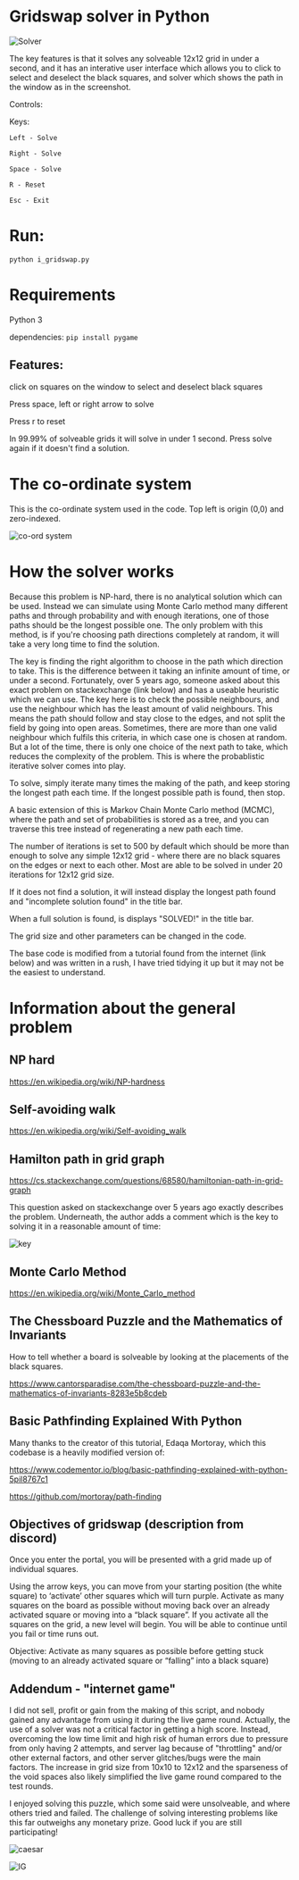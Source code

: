 # Gridswap solver in Python

![Solver](/images/gridswap_solver.png)

The key features is that it solves any solveable 12x12 grid in under a second, and it has an interative user interface which allows you to click to select and deselect the black squares, and solver which shows the path in the window as in the screenshot.

Controls:

Keys:

    Left - Solve
    
    Right - Solve
    
    Space - Solve
    
    R - Reset
    
    Esc - Exit

# Run:

`python i_gridswap.py`

# Requirements

Python 3

dependencies: `pip install pygame`

## Features:

click on squares on the window to select and deselect black squares

Press space, left or right arrow to solve

Press r to reset

In 99.99% of solveable grids it will solve in under 1 second. Press solve again if it doesn't find a solution.

# The co-ordinate system

This is the co-ordinate system used in the code. Top left is origin (0,0) and zero-indexed.

![co-ord system](/images/coordinate_system.png)

# How the solver works

Because this problem is NP-hard, there is no analytical solution which can be used. Instead we can simulate using Monte Carlo method many different paths and through probability and with enough iterations, one of those paths should be the longest possible one. The only problem with this method, is if you're choosing path directions completely at random, it will take a very long time to find the solution.

The key is finding the right algorithm to choose in the path which direction to take. This is the difference between it taking an infinite amount of time, or under a second. Fortunately, over 5 years ago, someone asked about this exact problem on stackexchange (link below) and has a useable heuristic which we can use. The key here is to check the possible neighbours, and use the neighbour which has the least amount of valid neighbours. This means the path should follow and stay close to the edges, and not split the field by going into open areas. Sometimes, there are more than one valid neighbour which fulfils this criteria, in which case one is chosen at random. But a lot of the time, there is only one choice of the next path to take, which reduces the complexity of the problem. This is where the probablistic iterative solver comes into play.

To solve, simply iterate many times the making of the path, and keep storing the longest path each time. If the longest possible path is found, then stop.

A basic extension of this is Markov Chain Monte Carlo method (MCMC), where the path and set of probabilities is stored as a tree, and you can traverse this tree instead of regenerating a new path each time.

The number of iterations is set to 500 by default which should be more than enough to solve any simple 12x12 grid - where there are no black squares on the edges or next to each other. Most are able to be solved in under 20 iterations for 12x12 grid size.

If it does not find a solution, it will instead display the longest path found and "incomplete solution found" in the title bar.

When a full solution is found, is displays "SOLVED!" in the title bar.

The grid size and other parameters can be changed in the code.

The base code is modified from a tutorial found from the internet (link below) and was written in a rush, I have tried tidying it up but it may not be the easiest to understand.

# Information about the general problem

## NP hard

https://en.wikipedia.org/wiki/NP-hardness

## Self-avoiding walk

https://en.wikipedia.org/wiki/Self-avoiding_walk

## Hamilton path in grid graph

https://cs.stackexchange.com/questions/68580/hamiltonian-path-in-grid-graph

This question asked on stackexchange over 5 years ago exactly describes the problem. Underneath, the author adds a comment which is the key to solving it in a reasonable amount of time:

![key](/images/key.png)

## Monte Carlo Method

https://en.wikipedia.org/wiki/Monte_Carlo_method

## The Chessboard Puzzle and the Mathematics of Invariants

How to tell whether a board is solveable by looking at the placements of the black squares.

https://www.cantorsparadise.com/the-chessboard-puzzle-and-the-mathematics-of-invariants-8283e5b8cdeb

## Basic Pathfinding Explained With Python

Many thanks to the creator of this tutorial, Edaqa Mortoray, which this codebase is a heavily modified version of:

https://www.codementor.io/blog/basic-pathfinding-explained-with-python-5pil8767c1

https://github.com/mortoray/path-finding

## Objectives of gridswap (description from discord)

Once you enter the portal, you will be presented with a grid made up of individual squares. 

Using the arrow keys, you can move from your starting position (the white square) to ‘activate’ other squares which will turn purple. Activate as many squares on the board as possible without moving back over an already activated square or moving into a “black square”. If you activate all the squares on the grid, a new level will begin. You will be able to continue until you fail or time runs out. 

Objective: Activate as many squares as possible before getting stuck (moving to an already activated square or “falling” into a black square)

## Addendum - "internet game"

I did not sell, profit or gain from the making of this script, and nobody gained any advantage from using it during the live game round. Actually, the use of a solver was not a critical factor in getting a high score. Instead, overcoming the low time limit and high risk of human errors due to pressure from only having 2 attempts, and server lag because of "throttling" and/or other external factors, and other server glitches/bugs were the main factors. The increase in grid size from 10x10 to 12x12 and the sparseness of the void spaces also likely simplified the live game round compared to the test rounds.

I enjoyed solving this puzzle, which some said were unsolveable, and where others tried and failed. The challenge of solving interesting problems like this far outweighs any monetary prize. Good luck if you are still participating!

![caesar](/images/caesar.png)

![IG](/images/ig.png)

